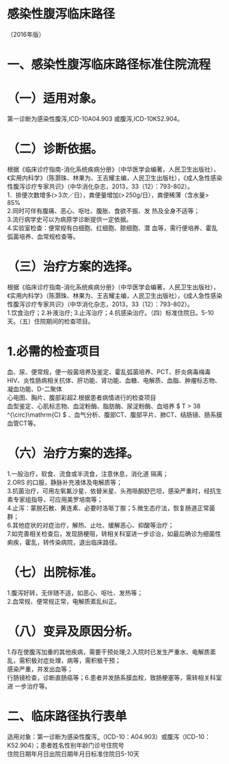 # 感染性腹泻临床路径  
（2016年版）  
# 一、感染性腹泻临床路径标准住院流程  
# （一）适用对象。  
第一诊断为感染性腹泻,ICD-10A04.903 或腹泻,ICD-10K52.904。  
# （二）诊断依据。  
根据《临床诊疗指南-消化系统疾病分册》（中华医学会编著，人民卫生出版社），《实用内科学》（陈灏珠、林果为、王吉耀主编，人民卫生出版社），《成人急性感染性腹泻诊疗专家共识》（中华消化杂志，2013，33（12）：793-802）。  
1．排便次数增多$(>\!3$次／日），粪便量增加$(>\!250\mathrm{g}/$日），粪便稀薄（含水量$>\!85\%$  
2.同时可伴有腹痛、恶心、呕吐、腹胀、食欲不振、发 热及全身不适等；  
3.流行病学史可以为病原学诊断提供一定依据。  
4.实验室检查：便常规有白细胞、红细胞、脓细胞、潜 血等，需行便培养、霍乱弧菌培养、血常规检查等。  
# （三）治疗方案的选择。  
根据《临床诊疗指南-消化系统疾病分册》（中华医学会编著，人民卫生出版社），《实用内科学》（陈灏珠、林果为、王吉耀主编，人民卫生出版社），《成人急性感染性腹泻诊疗专家共识》（中华消化杂志，2013，33（12）：793-802）。  
1.饮食治疗；2.补液治疗; 3.止泻治疗；4.抗感染治疗。（四）标准住院日。5-10天。（五）住院期间的检查项目。  
# 1.必需的检查项目  
血、尿、便常规，便一般菌培养及鉴定、霍乱弧菌培养、PCT、肝炎病毒梅毒HIV、炎性肠病相关抗体、肝功能、肾功能、血糖、电解质、血脂、肿瘤标志物、凝血功能、D-二聚体  
心电图、胸片、腹部彩超2.根据患者病情进行的检查项目  
血型鉴定、心肌标志物、血淀粉酶、脂肪酶、尿淀粉酶、血培养 $ T > 38 ^{\circ}\mathrm{C} $ 、血气分析、腹部CT、腹部平片、肺CT、结肠镜、肠系膜血管CT等。  
# （六）治疗方案的选择。  
1.一般治疗，软食、流食或半流食，注意休息，消化道 隔离；  
2.ORS 的口服，静脉补充液体及电解质等；  
3.抗菌治疗，可用左氧氟沙星、依替米星、头孢哌酮舒巴坦，感染严重时，经抗生素专家组指导，可应用美罗培南等；  
4.止泻：蒙脱石散、黄连素、必要时洛哌丁胺；5.微生态疗法，恢复肠道正常菌群；  
6.其他症状的对症治疗，解热、止吐、缓解恶心、抑酸等治疗；  
7.如完善相关检查后，发现肠梗阻，转相关科室进一步诊治，如最后确诊为细菌性痢疾，霍乱，转传染病院，退出临床路径。  
# （七）出院标准。  
1.腹泻好转，无伴随不适，如恶心、呕吐、发热等；  
2.血常规、便常规正常，电解质紊乱纠正。  
# （八）变异及原因分析。  
1.存在使腹泻加重的其他疾病，需要干预处理;2.入院时已发生严重水、电解质紊乱，需积极对症处理，病等，需积极干预；  
感染严重，并发出血等；  
行肠镜检查，诊断直肠癌等；6.患者并发肠系膜血栓，致肠梗塞等，需转相关科室进 一步治疗等。  
# 二、临床路径执行表单  
适用对象：第一诊断为感染性腹泻_（ICD-10：A04.903）或腹泻（ICD-10：K52.904）；患者姓名性别年龄门诊号住院号  
住院日期年月日出院日期年月日标准住院日5-10天  
